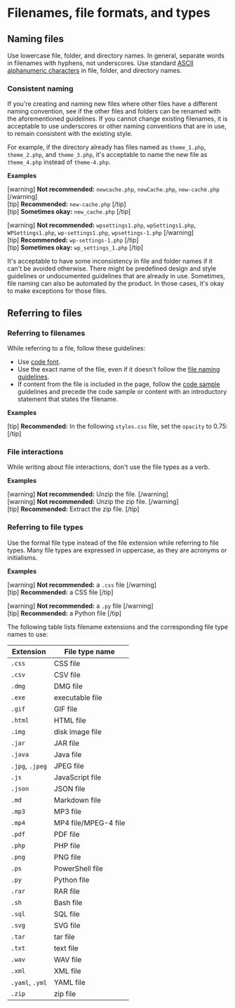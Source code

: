 # Filenames, file formats, and types

## Naming files

Use lowercase file, folder, and directory names. In general, separate words in filenames with hyphens, not underscores. Use standard [ASCII alphanumeric characters](https://wikipedia.org/wiki/ASCII#Character_set) in file, folder, and directory names.

### Consistent naming

If you're creating and naming new files where other files have a different naming convention, see if the other files and folders can be renamed with the aforementioned guidelines. If you cannot change existing filenames, it is acceptable to use underscores or other naming conventions that are in use, to remain consistent with the existing style.

For example, if the directory already has files named as `theme_1.php`, `theme_2.php`, and `theme_3.php`, it's acceptable to name the new file as `theme_4.php` instead of `theme-4.php`.

**Examples**  

[warning] **Not recommended:** `newcache.php`, `newCache.php`, `new-caché.php` [/warning]  
[tip] **Recommended:** `new-cache.php` [/tip]  
[tip] **Sometimes okay:** `new_cache.php` [/tip]  

[warning] **Not recommended:** `wpsettings1.php`, `wpSettings1.php`, `WPSettings1.php`, `wp-settings1.php`, `wpsettings-1.php` [/warning]  
[tip] **Recommended:** `wp-settings-1.php` [/tip]  
[tip] **Sometimes okay:** `wp_settings_1.php` [/tip]  

It's acceptable to have some inconsistency in file and folder names if it can't be avoided otherwise. There might be predefined design and style guidelines or undocumented guidelines that are already in use. Sometimes, file naming can also be automated by the product. In those cases, it's okay to make exceptions for those files.

## Referring to files

### Referring to filenames

While referring to a file, follow these guidelines:

- Use [code font]().
- Use the exact name of the file, even if it doesn't follow the [file naming guidelines](#naming-files).
- If content from the file is included in the page, follow the [code sample]() guidelines and precede the code sample or content with an introductory statement that states the filename.

**Examples**  

[tip] **Recommended:** In the following `styles.css` file, set the `opacity` to 0.75: [/tip]  

### File interactions

While writing about file interactions, don't use the file types as a verb.

**Examples**  

[warning] **Not recommended:** Unzip the file. [/warning]  
[warning] **Not recommended:** Unzip the zip file. [/warning]  
[tip] **Recommended:** Extract the zip file. [/tip]  

### Referring to file types

Use the formal file type instead of the file extension while referring to file types. Many file types are expressed in uppercase, as they are acronyms or initialisms.

**Examples**  

[warning] **Not recommended:** a `.css` file [/warning]  
[tip] **Recommended:** a CSS file [/tip]  

[warning] **Not recommended:** a `.py` file [/warning]  
[tip] **Recommended:** a Python file [/tip]  

The following table lists filename extensions and the corresponding file type names to use:

| **Extension**   | **File type name** |
|-----------------|--------------------|
| `.css`          | CSS file        |
| `.csv`          | CSV file        |
| `.dmg`          | DMG file        |
| `.exe`          | executable file |
| `.gif`          | GIF file        |
| `.html`         | HTML file       |
| `.img`          | disk image file |
| `.jar`          | JAR file        |
| `.java`         | Java file       |
| `.jpg`, `.jpeg` | JPEG file       |
| `.js`           | JavaScript file |
| `.json`         | JSON file       |
| `.md`           | Markdown file   |
| `.mp3`          | MP3 file        |
| `.mp4`          | MP4 file/MPEG-4 file |
| `.pdf`          | PDF file        |
| `.php`          | PHP file        |
| `.png`          | PNG file        |
| `.ps`           | PowerShell file |
| `.py`           | Python file     |
| `.rar`          | RAR file        |
| `.sh`           | Bash file       |
| `.sql`          | SQL file        |
| `.svg`          | SVG file        |
| `.tar`          | tar file        |
| `.txt`          | text file       |
| `.wav`          | WAV file        |
| `.xml`          | XML file        |
| `.yaml`, `.yml` | YAML file       |
| `.zip`          | zip file        |
